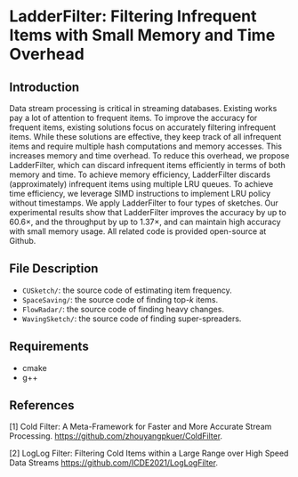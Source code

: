 # LadderFilter: Filtering Infrequent Items with Small Memory and Time Overhead

## Introduction

Data stream processing is critical in streaming databases. Existing works pay a lot of attention to frequent items. To improve the accuracy for frequent items, existing solutions focus on accurately filtering infrequent items. While these solutions are effective, they keep track of all infrequent items and require multiple hash computations and memory accesses. This increases memory and time overhead. To reduce this overhead, we propose LadderFilter, which can discard infrequent items efficiently in terms of both memory and time. To achieve memory efficiency, LadderFilter discards (approximately) infrequent items using multiple LRU queues. To achieve time efficiency, we leverage SIMD instructions to implement LRU policy without timestamps. We apply LadderFilter to four types of sketches. Our experimental results show that LadderFilter improves the accuracy by up to 60.6×, and the throughput by up to 1.37×, and can maintain high accuracy with small memory usage. All related code is provided open-source at Github.



## File Description

*  `CUSketch/`: the source code of estimating item frequency.
*  `SpaceSaving/`: the source code of finding top-$k$ items.
*  `FlowRadar/`: the source code of finding heavy changes.
*  `WavingSketch/`: the source code of finding super-spreaders.



## Requirements

- cmake
- g++



## References

[1] Cold Filter: A Meta-Framework for Faster and More Accurate Stream Processing. https://github.com/zhouyangpkuer/ColdFilter.

[2] LogLog Filter: Filtering Cold Items within a Large Range over High Speed Data Streams https://github.com/ICDE2021/LogLogFilter.